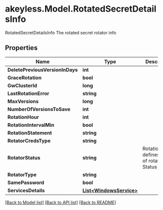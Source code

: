 # akeyless.Model.RotatedSecretDetailsInfo
RotatedSecretDetailsInfo The rotated secret rotator info

## Properties

Name | Type | Description | Notes
------------ | ------------- | ------------- | -------------
**DeletePreviousVersionInDays** | **int** |  | [optional] 
**GraceRotation** | **bool** |  | [optional] 
**GwClusterId** | **long** |  | [optional] 
**LastRotationError** | **string** |  | [optional] 
**MaxVersions** | **long** |  | [optional] 
**NumberOfVersionsToSave** | **int** |  | [optional] 
**RotationHour** | **int** |  | [optional] 
**RotationIntervalMin** | **bool** |  | [optional] 
**RotationStatement** | **string** |  | [optional] 
**RotatorCredsType** | **string** |  | [optional] 
**RotatorStatus** | **string** | RotationStatus defines types of rotation Status | [optional] 
**RotatorType** | **string** |  | [optional] 
**SamePassword** | **bool** |  | [optional] 
**ServicesDetails** | [**List&lt;WindowsService&gt;**](WindowsService.md) |  | [optional] 

[[Back to Model list]](../README.md#documentation-for-models) [[Back to API list]](../README.md#documentation-for-api-endpoints) [[Back to README]](../README.md)

